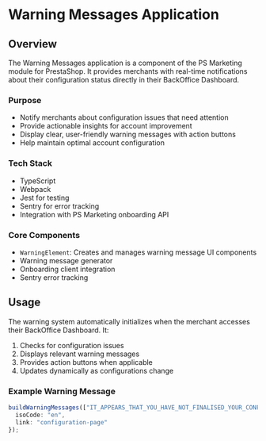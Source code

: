 # Warning Messages Application

## Overview
The Warning Messages application is a component of the PS Marketing module for PrestaShop. It provides merchants with real-time notifications about their configuration status directly in their BackOffice Dashboard.

### Purpose
- Notify merchants about configuration issues that need attention
- Provide actionable insights for account improvement
- Display clear, user-friendly warning messages with action buttons
- Help maintain optimal account configuration

### Tech Stack
- TypeScript
- Webpack
- Jest for testing
- Sentry for error tracking
- Integration with PS Marketing onboarding API

### Core Components
- `WarningElement`: Creates and manages warning message UI components
- Warning message generator
- Onboarding client integration
- Sentry error tracking

## Usage

The warning system automatically initializes when the merchant accesses their BackOffice Dashboard. It:
1. Checks for configuration issues
2. Displays relevant warning messages
3. Provides action buttons when applicable
4. Updates dynamically as configurations change

### Example Warning Message
```typescript
buildWarningMessages(["IT_APPEARS_THAT_YOU_HAVE_NOT_FINALISED_YOUR_CONFIGURATION"],{
  isoCode: "en",
  link: "configuration-page"
});
```
